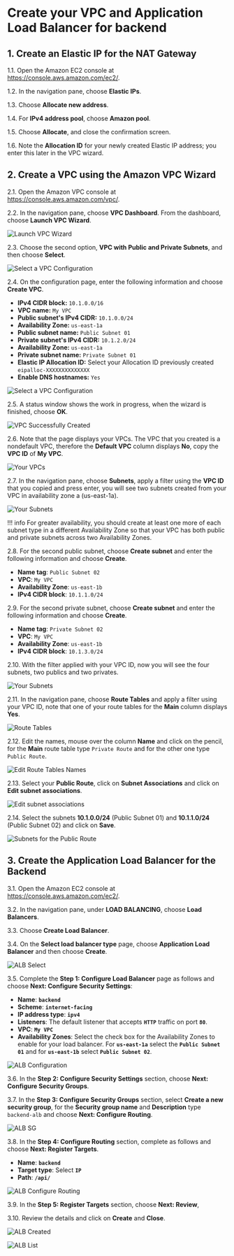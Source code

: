 # Create your VPC and Application Load Balancer for backend

## 1. Create an Elastic IP for the NAT Gateway

1.1\. Open the Amazon EC2 console at https://console.aws.amazon.com/ec2/.

1.2\. In the navigation pane, choose **Elastic IPs**.

1.3\. Choose **Allocate new address**.

1.4\. For **IPv4 address pool**, choose **Amazon pool**.

1.5\. Choose **Allocate**, and close the confirmation screen.

1.6\. Note the **Allocation ID** for your newly created Elastic IP address; you enter this later in the VPC wizard.

## 2. Create a VPC using the Amazon VPC Wizard

2.1\. Open the Amazon VPC console at https://console.aws.amazon.com/vpc/.

2.2\. In the navigation pane, choose **VPC Dashboard**. From the dashboard, choose **Launch VPC Wizard**.

![Launch VPC Wizard](images/launch-vpc-wizard.png)

2.3\. Choose the second option, **VPC with Public and Private Subnets**, and then choose **Select**.

![Select a VPC Configuration](images/select-wizard.png)

2.4\. On the configuration page, enter the following information and choose **Create VPC**.

* **IPv4 CIDR block:** `10.1.0.0/16`
* **VPC name:** `My VPC`
* **Public subnet's IPv4 CIDR:** `10.1.0.0/24`
* **Availability Zone:** `us-east-1a`
* **Public subnet name:** `Public Subnet 01`
* **Private subnet's IPv4 CIDR:** `10.1.2.0/24`
* **Availability Zone:** `us-east-1a`
* **Private subnet name:** `Private Subnet 01`
* **Elastic IP Allocation ID:** Select your Allocation ID previously created `eipalloc-XXXXXXXXXXXXXX`
* **Enable DNS hostnames:** `Yes`

![Select a VPC Configuration](images/public-private-wizard.png)

2.5\. A status window shows the work in progress, when the wizard is finished, choose **OK**.

![VPC Successfully Created](images/vpc-created.png)

2.6\. Note that the page displays your VPCs. The VPC that you created is a nondefault VPC, therefore the **Default VPC** column displays **No**, copy the **VPC ID** of **My VPC**.

![Your VPCs](images/vpc-list.png)

2.7\. In the navigation pane, choose **Subnets**, apply a filter using the **VPC ID** that you copied and press enter, you will see two subnets created from your VPC in availability zone a (us-east-1a).

![Your Subnets](images/vpc-two-subnets.png)

!!! info
    For greater availability, you should create at least one more of each subnet type in a different Availability Zone so that your VPC has both public and private subnets across two Availability Zones.

2.8\. For the second public subnet, choose **Create subnet** and enter the following information and choose **Create**.

* **Name tag**: `Public Subnet 02`
* **VPC**: `My VPC`
* **Availability Zone**: `us-east-1b`
* **IPv4 CIDR block**: `10.1.1.0/24`

2.9\. For the second private subnet, choose **Create subnet** and enter the following information and choose **Create**.

* **Name tag**: `Private Subnet 02`
* **VPC**: `My VPC`
* **Availability Zone**: `us-east-1b`
* **IPv4 CIDR block**: `10.1.3.0/24`

2.10\. With the filter applied with your VPC ID, now you will see the four subnets, two publics and two privates.

![Your Subnets](images/vpc-subnets.png)

2.11\. In the navigation pane, choose **Route Tables** and apply a filter using your VPC ID, note that one of your route tables for the **Main** column displays **Yes**.

![Route Tables](images/vpc-route-tables.png)

2.12\. Edit the names, mouse over the column **Name** and click on the pencil, for the **Main** route table type `Private Route` and for the other one type `Public Route`.

![Edit Route Tables Names](images/vpc-route-tables-names.png)

2.13\. Select your **Public Route**, click on **Subnet Associations** and click on **Edit subnet associations**.

![Edit subnet associations](images/vpc-edit-subnets-assoc.png)

2.14\. Select the subnets **10.1.0.0/24** (Public Subnet 01) and **10.1.1.0/24** (Public Subnet 02) and click on **Save**.

![Subnets for the Public Route](images/route-edit-subnets.png)

## 3. Create the Application Load Balancer for the Backend

3.1\. Open the Amazon EC2 console at https://console.aws.amazon.com/ec2/.

3.2\. In the navigation pane, under **LOAD BALANCING**, choose **Load Balancers**.

3.3\. Choose **Create Load Balancer**.

3.4\. On the **Select load balancer type** page, choose **Application Load Balancer** and then choose **Create**.

![ALB Select](images/alb-select.png)

3.5\. Complete the **Step 1: Configure Load Balancer** page as follows and choose **Next: Configure Security Settings**:

* **Name**: **``backend``**
* **Scheme**: **``internet-facing``**
* **IP address type**: **``ipv4``**
* **Listeners**: The default listener that accepts **``HTTP``** traffic on port **``80``**.
* **VPC**: **``My VPC``**
* **Availability Zones**: Select the check box for the Availability Zones to enable for your load balancer. For **``us-east-1a``** select the **``Public Subnet 01``** and for **``us-east-1b``** select **``Public Subnet 02``**.

![ALB Configuration](images/alb-configuration.png)

3.6\. In the **Step 2: Configure Security Settings** section, choose **Next: Configure Security Groups**.

3.7\. In the **Step 3: Configure Security Groups** section, select **Create a new security group**, for the **Security group name** and **Description** type `backend-alb` and choose **Next: Configure Routing**.

![ALB SG](images/alb-sg.png)

3.8\. In the **Step 4: Configure Routing** section, complete as follows and choose **Next: Register Targets**.

* **Name**: **``backend``**
* **Target type**: Select **``IP``**
* **Path**: **``/api/``**

![ALB Configure Routing](images/alb-configure-routing.png)

3.9\. In the **Step 5: Register Targets** section, choose **Next: Review**, 

3.10\. Review the details and click on **Create** and **Close**.

![ALB Created](images/alb-created.png)

![ALB List](images/alb-list.png)